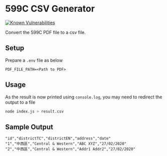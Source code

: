 # 599C CSV Generator

[![Known Vulnerabilities](https://snyk.io/test/github/ocinpp/599c-csv/badge.svg?targetFile=package.json)](https://snyk.io/test/github/ocinpp/599c-csv?targetFile=package.json)

Convert the 599C PDF file to a csv file.

## Setup

Prepare a `.env` file as below

```properties
PDF_FILE_PATH=<Path to PDF>
```

## Usage

As the result is now printed using `console.log`, you may need to redirect the output to a file

```bash
node index.js > result.csv
```

## Sample Output

```csv
"id","districtTC","districtEN","address","date"
"1","中西區","Central & Western","ABC XYZ","27/02/2020"
"2","中西區","Central & Western","Addr1 Addr2","27/02/2020"

```
